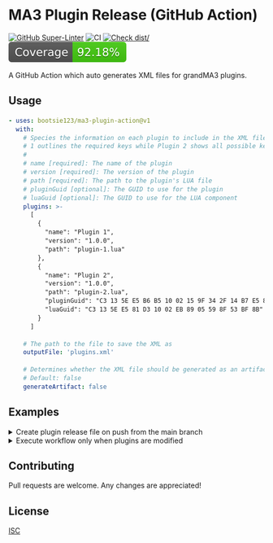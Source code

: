# MA3 Plugin Release (GitHub Action)

[![GitHub Super-Linter](https://github.com/actions/typescript-action/actions/workflows/linter.yml/badge.svg)](https://github.com/super-linter/super-linter)
![CI](https://github.com/actions/typescript-action/actions/workflows/ci.yml/badge.svg)
[![Check dist/](https://github.com/actions/typescript-action/actions/workflows/check-dist.yml/badge.svg)](https://github.com/actions/typescript-action/actions/workflows/check-dist.yml)
[![Coverage](./badges/coverage.svg)](./badges/coverage.svg)

A GitHub Action which auto generates XML files for grandMA3 plugins.

## Usage

```yaml
- uses: bootsie123/ma3-plugin-action@v1
  with:
    # Species the information on each plugin to include in the XML file. Plugin
    # 1 outlines the required keys while Plugin 2 shows all possible keys
    #
    # name [required]: The name of the plugin
    # version [required]: The version of the plugin
    # path [required]: The path to the plugin's LUA file
    # pluginGuid [optional]: The GUID to use for the plugin
    # luaGuid [optional]: The GUID to use for the LUA component
    plugins: >-
      [
        {
          "name": "Plugin 1",
          "version": "1.0.0",
          "path": "plugin-1.lua"
        },
        {
          "name": "Plugin 2",
          "version": "1.0.0",
          "path": "plugin-2.lua",
          "pluginGuid": "C3 13 5E E5 B6 B5 10 02 15 9F 34 2F 14 B7 E5 8B",
          "luaGuid": "C3 13 5E E5 81 D3 10 02 EB 89 05 59 8F 53 BF 8B"
        }
      ]

    # The path to the file to save the XML as
    outputFile: 'plugins.xml'

    # Determines whether the XML file should be generated as an artifact
    # Default: false
    generateArtifact: false
```

## Examples

<details>
  <summary>Create plugin release file on push from the main branch</summary>

```yaml
name: MA3 Plugin Build

on:
  push:
    branches: ['main']

permissions:
  contents: write

jobs:
  build:
    name: MA3 Plugin Build
    runs-on: ubuntu-latest

    steps:
      - name: Checkout
        uses: actions/checkout@v4

      - name: Build Release File
        uses: bootsie123/ma3-plugin-action@v1
        with:
          plugins: >-
            [
              {
                "name": "Test Plugin",
                "version": "1.0.0",
                "path": "test-plugin.lua"
              }
            ]
          outputFile: ./test-plugin.xml

      - name: Push Changes
        run: |
          git config user.name "${GITHUB_ACTOR}"
          git config user.email "${GITHUB_ACTOR}@users.noreply.github.com"
          git add .
          git commit -am "Automated: update MA3 plugin release file"
          git push
```

</details>

<details>
  <summary>Execute workflow only when plugins are modified</summary>

```yaml
name: MA3 Plugin Build

on:
  push:
    branches: ['main']
    paths:
      - '**/*.lua'

permissions:
  contents: write

jobs:
  build:
    name: MA3 Plugin Build
    runs-on: ubuntu-latest

    steps:
      - name: Checkout
        uses: actions/checkout@v4

      - name: Build Release File
        uses: bootsie123/ma3-plugin-action@v1
        with:
          plugins: >-
            [
              {
                "name": "Test Plugin",
                "version": "1.0.0",
                "path": "test-plugin.lua"
              }
            ]
          outputFile: ./test-plugin.xml

      - name: Push Changes
        run: |
          git config user.name "${GITHUB_ACTOR}"
          git config user.email "${GITHUB_ACTOR}@users.noreply.github.com"
          git add .
          git commit -am "Automated: update MA3 plugin release file"
          git push
```

</details>

## Contributing

Pull requests are welcome. Any changes are appreciated!

## License

[ISC](https://choosealicense.com/licenses/isc/)
